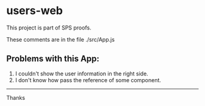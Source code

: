 # users-web

This project is part of SPS proofs. 
 
These comments are in the file ./src/App.js  
 
## Problems with this App:
1. I couldn't show the user information in the right side.
2. I don't know how pass the reference of some component. 

---

Thanks

